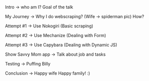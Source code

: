 Intro ->  who am I?
          Goal of the talk

My Journey ->   Why I do webscraping? (Wife -> spiderman pic)
                How?

Attempt #1 ->   Use Nokogiri (Basic scraping)

Attempt #2 ->   Use Mechanize (Dealing with Form)

Attempt #3 ->   Use Capybara (Dealing with Dynamic JS)

Show Savvy Mom app ->   Talk about job and tasks

Testing ->  Puffing Billy

Conclusion -> Happy wife Happy family! :)